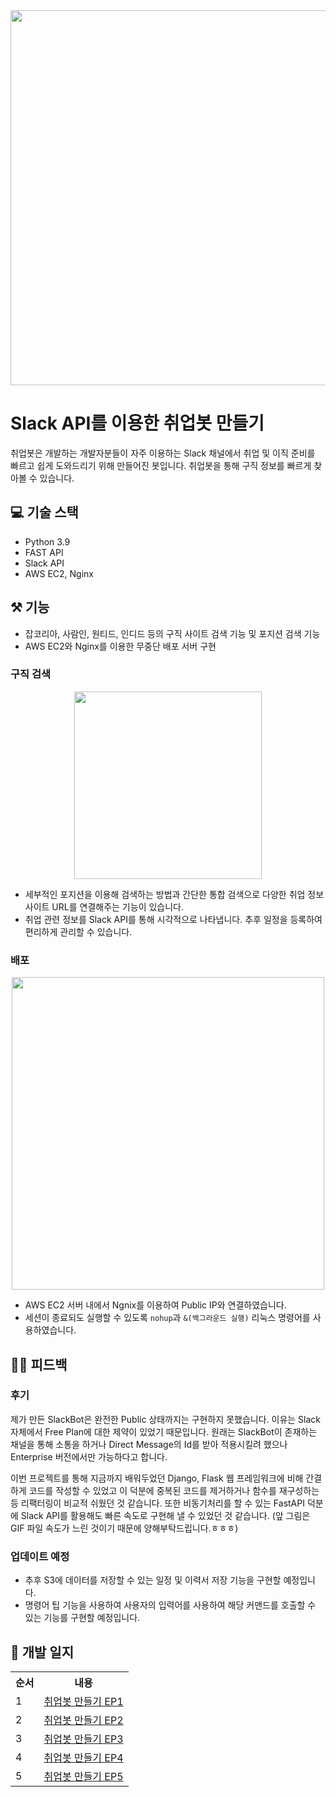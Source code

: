 <center>
<img src="https://github.com/f-lab-edu/employbot/assets/55238671/45e8bb0b-7a2f-4c0d-a940-a88622635c24" width=600>
</center>

# Slack API를 이용한 취업봇 만들기
취업봇은 개발하는 개발자분들이 자주 이용하는 Slack 채널에서 취업 및 이직 준비를 빠르고 쉽게 도와드리기 위해 만들어진 봇입니다.
취업봇을 통해 구직 정보를 빠르게 찾아볼 수 있습니다.

## 💻 기술 스택
- Python 3.9
- FAST API
- Slack API
- AWS EC2, Nginx

## ⚒️ 기능
- 잡코리아, 사람인, 원티드, 인디드 등의 구직 사이트 검색 기능 및 포지션 검색 기능
- AWS EC2와 Nginx를 이용한 무중단 배포 서버 구현

### 구직 검색
<center>
<img src="https://user-images.githubusercontent.com/55238671/277393027-d771b39d-0dfc-4ac3-b1fb-d4a569a868c5.gif" width=300>
</center>


- 세부적인 포지션을 이용해 검색하는 방법과 간단한 통합 검색으로 다양한 취업 정보 사이트 URL를 연결해주는 기능이 있습니다.
- 취업 관련 정보를 Slack API를 통해 시각적으로 나타냅니다. 추후 일정을 등록하여 편리하게 관리할 수 있습니다.

### 배포
<center>
<img src="https://user-images.githubusercontent.com/55238671/277400188-6333c9a1-0088-4b00-8be6-93a804f0d7c9.png" width=500>
</center>

- AWS EC2 서버 내에서 Ngnix를 이용하여 Public IP와 연결하였습니다.
- 세션이 종료되도 실행할 수 있도록 `nohup`과 `&(백그라운드 실행)` 리눅스 명령어를 사용하였습니다.



## 👨‍💻 피드백
### 후기
제가 만든 SlackBot은 완전한 Public 상태까지는 구현하지 못했습니다. 이유는 Slack 자체에서 Free Plan에 대한 제약이 있었기 때문입니다. 원래는 SlackBot이 존재하는 채널을 통해 소통을 하거나 Direct Message의 Id를 받아 적용시킬려 했으나 Enterprise 버전에서만 가능하다고 합니다.

이번 프로젝트를 통해 지금까지 배워두었던 Django, Flask 웹 프레임워크에 비해 간결하게 코드를 작성할 수 있었고 이 덕분에 중복된 코드를 제거하거나 함수를 재구성하는 등 리팩터링이 비교적 쉬웠던 것 같습니다. 또한 비동기처리를 할 수 있는 FastAPI 덕분에 Slack API를 활용해도 빠른 속도로 구현해 낼 수 있었던 것 같습니다. (앞 그림은 GIF 파일 속도가 느린 것이기 때문에 양해부탁드립니다.ㅎㅎㅎ)


### 업데이트 예정
- 추후 S3에 데이터를 저장할 수 있는 일정 및 이력서 저장 기능을 구현할 예정입니다.
- 명령어 팁 기능을 사용하여 사용자의 입력어를 사용하여 해당 커맨드를 호출할 수 있는 기능를 구현할 예정입니다.


## 📝 개발 일지
<table>
  <tr>
    <th scope="col">순서</td>
    <th scope="col">내용</td>
  </tr>
  <tr>
    <td>1</td>
    <td><a href="https://velog.io/@dongwookang/Slack-취업-봇-만들기-EP01">취업봇 만들기 EP1</a></td>
  </tr>
  <tr>
    <td>2</td>
    <td><a href="https://velog.io/@dongwookang/Slack-취업-봇-만들기-EP02">취업봇 만들기 EP2</a></td>
  </tr>
    <tr>
    <td>3</td>
    <td><a href="https://velog.io/@dongwookang/Slack-취업-봇-만들기-EP03">취업봇 만들기 EP3</a></td>
  </tr>
    <tr>
    <td>4</td>
    <td><a href="https://velog.io/@dongwookang/Slack-취업-봇-만들기-EP04">취업봇 만들기 EP4</a></td>
  </tr>
    <tr>
    <td>5</td>
    <td><a href="https://velog.io/@dongwookang/Slack-취업-봇-만들기-EP05">취업봇 만들기 EP5</a></td>
  </tr>
</table>
